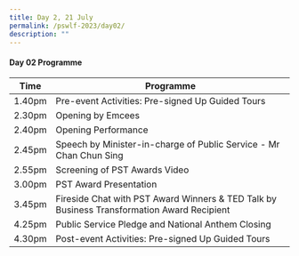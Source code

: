```yaml
---
title: Day 2, 21 July
permalink: /pswlf-2023/day02/
description: ""
---
```

#### Day 02 Programme

| Time | Programme | 
| -------- | -------- | 
| 1.40pm     | Pre-event Activities: Pre-signed Up Guided Tours  | 
| 2.30pm     | Opening by Emcees     | 
| 2.40pm     | Opening Performance    | 
| 2.45pm     | Speech by Minister-in-charge of Public Service - Mr Chan Chun Sing     | 
| 2.55pm     | Screening of PST Awards Video     | 
| 3.00pm     | PST Award Presentation     | 
| 3.45pm     | Fireside Chat with PST Award Winners & TED Talk by Business Transformation Award Recipient     | 
| 4.25pm     | Public Service Pledge and National Anthem Closing     | 
| 4.30pm     | Post-event Activities: Pre-signed Up Guided Tours  |